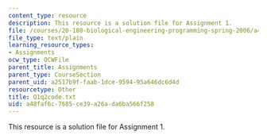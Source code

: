 ```yaml
---
content_type: resource
description: This resource is a solution file for Assignment 1.
file: /courses/20-180-biological-engineering-programming-spring-2006/a48faf6c7685ce39a26ada6ba566f258_Q1q2code.txt
file_type: text/plain
learning_resource_types:
- Assignments
ocw_type: OCWFile
parent_title: Assignments
parent_type: CourseSection
parent_uid: a2517b9f-faab-1dce-9594-95a646dc6d4d
resourcetype: Other
title: Q1q2code.txt
uid: a48faf6c-7685-ce39-a26a-da6ba566f258
---
```

This resource is a solution file for Assignment 1.

